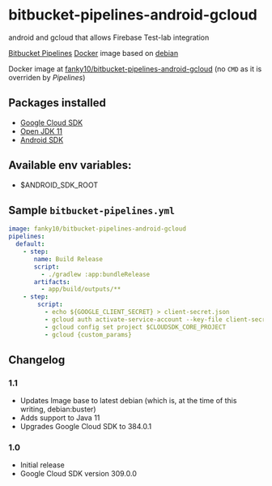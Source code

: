 # bitbucket-pipelines-android-gcloud
android and gcloud that allows Firebase Test-lab integration

[Bitbucket Pipelines](https://bitbucket.org/product/features/pipelines) [Docker](https://www.docker.com/) image based on [debian](https://hub.docker.com/_/debian)

Docker image at [fanky10/bitbucket-pipelines-android-gcloud](https://hub.docker.com/r/fanky10/bitbucket-pipelines-android-gcloud) (no `CMD` as it is overriden by *Pipelines*)

## Packages installed
 - [Google Cloud SDK](https://cloud.google.com/sdk/docs/)
 - [Open JDK 11](https://openjdk.java.net/projects/jdk/11/)
 - [Android SDK](https://developer.android.com/studio#command-tools)

## Available env variables:
 - $ANDROID_SDK_ROOT

## Sample `bitbucket-pipelines.yml`

```YAML
image: fanky10/bitbucket-pipelines-android-gcloud
pipelines:
  default:
    - step:
       name: Build Release
       script:
         - ./gradlew :app:bundleRelease
       artifacts:
         - app/build/outputs/**
    - step:
        script:
          - echo ${GOOGLE_CLIENT_SECRET} > client-secret.json
          - gcloud auth activate-service-account --key-file client-secret.json
          - gcloud config set project $CLOUDSDK_CORE_PROJECT
          - gcloud {custom_params}
```


## Changelog

### 1.1

- Updates Image base to latest debian (which is, at the time of this writing, debian:buster)
- Adds support to Java 11
- Upgrades Google Cloud SDK to 384.0.1


### 1.0

 - Initial release
 - Google Cloud SDK version 309.0.0
